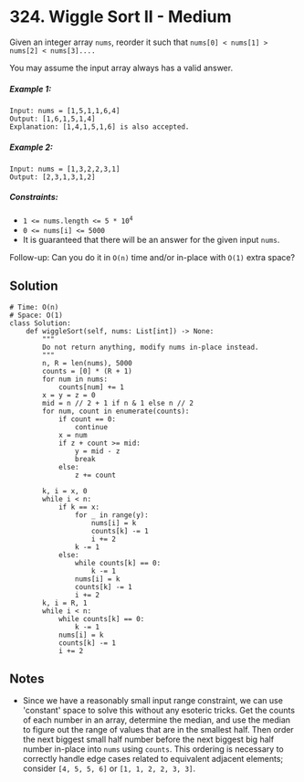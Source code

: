 # 324. Wiggle Sort II - Medium

Given an integer array `nums`, reorder it such that `nums[0] < nums[1] > nums[2] < nums[3]....`

You may assume the input array always has a valid answer.

##### Example 1:

```
Input: nums = [1,5,1,1,6,4]
Output: [1,6,1,5,1,4]
Explanation: [1,4,1,5,1,6] is also accepted.
```

##### Example 2:

```
Input: nums = [1,3,2,2,3,1]
Output: [2,3,1,3,1,2]
```

##### Constraints:

- <code>1 <= nums.length <= 5 * 10<sup>4</sup></code>
- `0 <= nums[i] <= 5000`
- It is guaranteed that there will be an answer for the given input `nums`.

Follow-up: Can you do it in `O(n)` time and/or in-place with `O(1)` extra space?

## Solution

```
# Time: O(n)
# Space: O(1)
class Solution:
    def wiggleSort(self, nums: List[int]) -> None:
        """
        Do not return anything, modify nums in-place instead.
        """
        n, R = len(nums), 5000
        counts = [0] * (R + 1)
        for num in nums:
            counts[num] += 1
        x = y = z = 0
        mid = n // 2 + 1 if n & 1 else n // 2
        for num, count in enumerate(counts):
            if count == 0:
                continue
            x = num
            if z + count >= mid:
                y = mid - z
                break
            else:
                z += count
        
        k, i = x, 0
        while i < n:
            if k == x:
                for _ in range(y):
                    nums[i] = k
                    counts[k] -= 1
                    i += 2
                k -= 1
            else:
                while counts[k] == 0:
                    k -= 1
                nums[i] = k
                counts[k] -= 1
                i += 2
        k, i = R, 1
        while i < n:
            while counts[k] == 0:
                k -= 1
            nums[i] = k
            counts[k] -= 1
            i += 2
```

## Notes
- Since we have a reasonably small input range constraint, we can use 'constant' space to solve this without any esoteric tricks. Get the counts of each number in an array, determine the median, and use the median to figure out the range of values that are in the smallest half. Then order the next biggest small half number before the next biggest big half number in-place into `nums` using `counts`. This ordering is necessary to correctly handle edge cases related to equivalent adjacent elements; consider `[4, 5, 5, 6]` or `[1, 1, 2, 2, 3, 3]`.